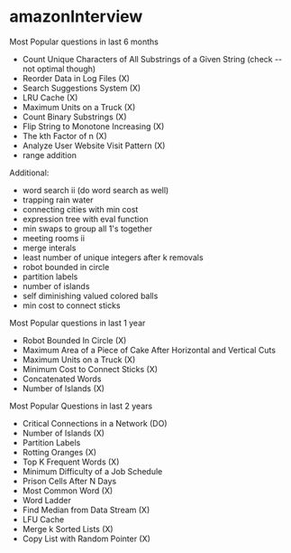 # amazonInterview

Most Popular questions in last 6 months 
- Count Unique Characters of All Substrings of a Given String (check -- not optimal though) 
- Reorder Data in Log Files (X)
- Search Suggestions System	(X) 
- LRU Cache (X) 
- Maximum Units on a Truck (X) 
- Count Binary Substrings (X) 
- Flip String to Monotone Increasing (X)
- The kth Factor of n (X) 
- Analyze User Website Visit Pattern (X) 
- range addition 

Additional: 
- word search ii (do word search as well)
- trapping rain water 
- connecting cities with min cost 
- expression tree with eval function 
- min swaps to group all 1's together
- meeting rooms ii 
- merge interals 
- least number of unique integers after k removals 
- robot bounded in circle 
- partition labels 
- number of islands 
- self diminishing valued colored balls 
- min cost to connect sticks 

Most Popular questions in last 1 year 
- Robot Bounded In Circle (X)
- Maximum Area of a Piece of Cake After Horizontal and Vertical Cuts
- Maximum Units on a Truck (X)
- Minimum Cost to Connect Sticks (X)
- Concatenated Words
- Number of Islands (X) 


Most Popular Questions in last 2 years 
- Critical Connections in a Network (DO) 
- Number of Islands (X) 
- Partition Labels
- Rotting Oranges (X) 
- Top K Frequent Words (X) 
- Minimum Difficulty of a Job Schedule 
- Prison Cells After N Days 
- Most Common Word (X) 
- Word Ladder
- Find Median from Data Stream (X)
- LFU Cache
- Merge k Sorted Lists (X) 
- Copy List with Random Pointer (X)

